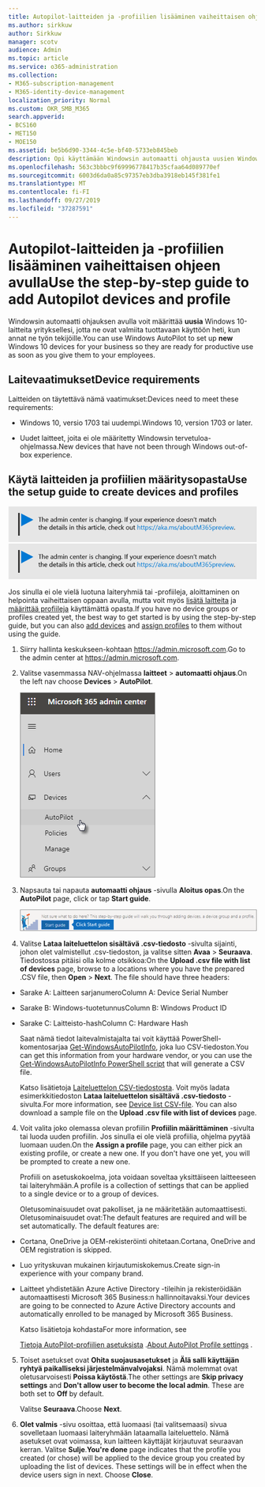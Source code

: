 ```yaml
---
title: Autopilot-laitteiden ja -profiilien lisääminen vaiheittaisen ohjeen avulla
ms.author: sirkkuw
author: Sirkkuw
manager: scotv
audience: Admin
ms.topic: article
ms.service: o365-administration
ms.collection:
- M365-subscription-management
- M365-identity-device-management
localization_priority: Normal
ms.custom: OKR_SMB_M365
search.appverid:
- BCS160
- MET150
- MOE150
ms.assetid: be5b6d90-3344-4c5e-bf40-5733eb845beb
description: Opi käyttämään Windowsin automaatti ohjausta uusien Windows 10-laitteiden käyttöön yrityksellesi.
ms.openlocfilehash: 563c3bbbc9f69996778417b35cfaa64d089770ef
ms.sourcegitcommit: 6003d6da0a85c97357eb3dba3918eb145f381fe1
ms.translationtype: MT
ms.contentlocale: fi-FI
ms.lasthandoff: 09/27/2019
ms.locfileid: "37287591"
---
```

# <a name="use-the-step-by-step-guide-to-add-autopilot-devices-and-profile"></a><span data-ttu-id="d30e5-103">Autopilot-laitteiden ja -profiilien lisääminen vaiheittaisen ohjeen avulla</span><span class="sxs-lookup"><span data-stu-id="d30e5-103">Use the step-by-step guide to add Autopilot devices and profile</span></span>

<span data-ttu-id="d30e5-104">Windowsin automaatti ohjauksen avulla voit määrittää **uusia** Windows 10-laitteita yrityksellesi, jotta ne ovat valmiita tuottavaan käyttöön heti, kun annat ne työn tekijöille.</span><span class="sxs-lookup"><span data-stu-id="d30e5-104">You can use Windows AutoPilot to set up **new** Windows 10 devices for your business so they are ready for productive use as soon as you give them to your employees.</span></span>
  
## <a name="device-requirements"></a><span data-ttu-id="d30e5-105">Laitevaatimukset</span><span class="sxs-lookup"><span data-stu-id="d30e5-105">Device requirements</span></span>

<span data-ttu-id="d30e5-106">Laitteiden on täytettävä nämä vaatimukset:</span><span class="sxs-lookup"><span data-stu-id="d30e5-106">Devices need to meet these requirements:</span></span>
  
- <span data-ttu-id="d30e5-107">Windows 10, versio 1703 tai uudempi.</span><span class="sxs-lookup"><span data-stu-id="d30e5-107">Windows 10, version 1703 or later.</span></span>
    
- <span data-ttu-id="d30e5-108">Uudet laitteet, joita ei ole määritetty Windowsin tervetuloa-ohjelmassa.</span><span class="sxs-lookup"><span data-stu-id="d30e5-108">New devices that have not been through Windows out-of-box experience.</span></span>
    
## <a name="use-the-setup-guide-to-create-devices-and-profiles"></a><span data-ttu-id="d30e5-109">Käytä laitteiden ja profiilien määritysopasta</span><span class="sxs-lookup"><span data-stu-id="d30e5-109">Use the setup guide to create devices and profiles</span></span>

<span data-ttu-id="d30e5-110">[![Etiketti, jonka avulla voit tietää, että hallinta keskus on muuttumassa ja löydät lisä tietoja osoitteessa aka.ms/aboutM365preview.](media/m365admincenterchanging.png)](https://docs.microsoft.com/office365/admin/microsoft-365-admin-center-preview)</span><span class="sxs-lookup"><span data-stu-id="d30e5-110">[![Label to let you know the admin center is changing and you can find more details at aka.ms/aboutM365preview.](media/m365admincenterchanging.png)](https://docs.microsoft.com/office365/admin/microsoft-365-admin-center-preview)</span></span>

<span data-ttu-id="d30e5-111">Jos sinulla ei ole vielä luotuna laiteryhmiä tai -profiileja, aloittaminen on helpointa vaiheittaisen oppaan avulla, mutta voit myös [lisätä laitteita](create-and-edit-autopilot-devices.md) ja [määrittää profiileja](create-and-edit-autopilot-profiles.md) käyttämättä opasta.</span><span class="sxs-lookup"><span data-stu-id="d30e5-111">If you have no device groups or profiles created yet, the best way to get started is by using the step-by-step guide, but you can also [add devices](create-and-edit-autopilot-devices.md) and [assign profiles](create-and-edit-autopilot-profiles.md) to them without using the guide.</span></span> 
  
1. <span data-ttu-id="d30e5-112">Siirry hallinta keskukseen-kohtaan <a href="https://go.microsoft.com/fwlink/p/?linkid=837890" target="_blank">https://admin.microsoft.com</a>.</span><span class="sxs-lookup"><span data-stu-id="d30e5-112">Go to the admin center at <a href="https://go.microsoft.com/fwlink/p/?linkid=837890" target="_blank">https://admin.microsoft.com</a>.</span></span>

2. <span data-ttu-id="d30e5-113">Valitse vasemmassa NAV-ohjelmassa **laitteet** \> **automaatti ohjaus**.</span><span class="sxs-lookup"><span data-stu-id="d30e5-113">On the left nav choose **Devices** \> **AutoPilot**.</span></span>

    ![Valitse hallinta keskuksessa laitteet ja sitten automaatti ohjaus.](media/AutoPilot.png)
  
2. <span data-ttu-id="d30e5-115">Napsauta tai napauta **automaatti ohjaus** -sivulla **Aloitus opas**.</span><span class="sxs-lookup"><span data-stu-id="d30e5-115">On the **AutoPilot** page, click or tap **Start guide**.</span></span>
    
    ![Click Start guide for step-by-step instructions for Autopilot.](media/31662655-d1e6-437d-87ea-c0dec5da56f7.png)
  
3. <span data-ttu-id="d30e5-p101">Valitse **Lataa laiteluettelon sisältävä .csv-tiedosto** -sivulta sijainti, johon olet valmistellut .csv-tiedoston, ja valitse sitten **Avaa** \> **Seuraava**. Tiedostossa pitäisi olla kolme otsikkoa:</span><span class="sxs-lookup"><span data-stu-id="d30e5-p101">On the **Upload .csv file with list of devices** page, browse to a locations where you have the prepared .CSV file, then **Open** \> **Next**. The file should have three headers:</span></span>
    
  - <span data-ttu-id="d30e5-119">Sarake A: Laitteen sarjanumero</span><span class="sxs-lookup"><span data-stu-id="d30e5-119">Column A: Device Serial Number</span></span>
    
  - <span data-ttu-id="d30e5-120">Sarake B: Windows-tuotetunnus</span><span class="sxs-lookup"><span data-stu-id="d30e5-120">Column B: Windows Product ID</span></span>
    
  - <span data-ttu-id="d30e5-121">Sarake C: Laitteisto-hash</span><span class="sxs-lookup"><span data-stu-id="d30e5-121">Column C: Hardware Hash</span></span>
    
    <span data-ttu-id="d30e5-122">Saat nämä tiedot laitevalmistajalta tai voit käyttää PowerShell-komentosarjaa [Get-WindowsAutoPilotInfo](https://www.powershellgallery.com/packages/Get-WindowsAutoPilotInfo), joka luo CSV-tiedoston.</span><span class="sxs-lookup"><span data-stu-id="d30e5-122">You can get this information from your hardware vendor, or you can use the [Get-WindowsAutoPilotInfo PowerShell script](https://www.powershellgallery.com/packages/Get-WindowsAutoPilotInfo) that will generate a CSV file.</span></span> 
    
    <span data-ttu-id="d30e5-p102">Katso lisätietoja [Laiteluettelon CSV-tiedostosta](https://support.office.com/article/932e3676-2491-49f0-9177-d893d2f5276e). Voit myös ladata esimerkkitiedoston **Lataa laiteluettelon sisältävä .csv-tiedosto** -sivulta.</span><span class="sxs-lookup"><span data-stu-id="d30e5-p102">For more information, see [Device list CSV-file](https://support.office.com/article/932e3676-2491-49f0-9177-d893d2f5276e). You can also download a sample file on the **Upload .csv file with list of devices** page.</span></span> 
    
4. <span data-ttu-id="d30e5-p103">Voit valita joko olemassa olevan profiilin **Profiilin määrittäminen** -sivulta tai luoda uuden profiilin. Jos sinulla ei ole vielä profiilia, ohjelma pyytää luomaan uuden.</span><span class="sxs-lookup"><span data-stu-id="d30e5-p103">On the **Assign a profile** page, you can either pick an existing profile, or create a new one. If you don't have one yet, you will be prompted to create a new one.</span></span> 
    
    <span data-ttu-id="d30e5-127">Profiili on asetuskokoelma, jota voidaan soveltaa yksittäiseen laitteeseen tai laiteryhmään.</span><span class="sxs-lookup"><span data-stu-id="d30e5-127">A profile is a collection of settings that can be applied to a single device or to a group of devices.</span></span>
    
    <span data-ttu-id="d30e5-p104">Oletusominaisuudet ovat pakolliset, ja ne määritetään automaattisesti. Oletusominaisuudet ovat:</span><span class="sxs-lookup"><span data-stu-id="d30e5-p104">The default features are required and will be set automatically. The default features are:</span></span>
    
  - <span data-ttu-id="d30e5-130">Cortana, OneDrive ja OEM-rekisteröinti ohitetaan.</span><span class="sxs-lookup"><span data-stu-id="d30e5-130">Cortana, OneDrive and OEM registration is skipped.</span></span>
    
  - <span data-ttu-id="d30e5-131">Luo yrityskuvan mukainen kirjautumiskokemus.</span><span class="sxs-lookup"><span data-stu-id="d30e5-131">Create sign-in experience with your company brand.</span></span>
    
  - <span data-ttu-id="d30e5-132">Laitteet yhdistetään Azure Active Directory -tileihin ja rekisteröidään automaattisesti Microsoft 365 Business:n hallinnoitavaksi.</span><span class="sxs-lookup"><span data-stu-id="d30e5-132">Your devices are going to be connected to Azure Active Directory accounts and automatically enrolled to be managed by Microsoft 365 Business.</span></span>
    
    <span data-ttu-id="d30e5-133">Katso lisätietoja kohdasta</span><span class="sxs-lookup"><span data-stu-id="d30e5-133">For more information, see</span></span>
    
    <span data-ttu-id="d30e5-134">[Tietoja AutoPilot-profiilien asetuksista](autopilot-profile-settings.md) .</span><span class="sxs-lookup"><span data-stu-id="d30e5-134">[About AutoPilot Profile settings](autopilot-profile-settings.md) .</span></span> 
    
5. <span data-ttu-id="d30e5-135">Toiset asetukset ovat **Ohita suojausasetukset** ja **Älä salli käyttäjän ryhtyä paikalliseksi järjestelmänvalvojaksi**. Nämä molemmat ovat oletusarvoisesti **Poissa käytöstä**.</span><span class="sxs-lookup"><span data-stu-id="d30e5-135">The other settings are **Skip privacy settings** and **Don't allow user to become the local admin**. These are both set to **Off** by default.</span></span> 
    
    <span data-ttu-id="d30e5-136">Valitse **Seuraava**.</span><span class="sxs-lookup"><span data-stu-id="d30e5-136">Choose **Next**.</span></span>
    
6. <span data-ttu-id="d30e5-p105">**Olet valmis** -sivu osoittaa, että luomaasi (tai valitsemaasi) sivua sovelletaan luomaasi laiteryhmään lataamalla laiteluettelo. Nämä asetukset ovat voimassa, kun laitteen käyttäjät kirjautuvat seuraavan kerran. Valitse **Sulje**.</span><span class="sxs-lookup"><span data-stu-id="d30e5-p105">**You're done** page indicates that the profile you created (or chose) will be applied to the device group you created by uploading the list of devices. These settings will be in effect when the device users sign in next. Choose **Close**.</span></span>
    